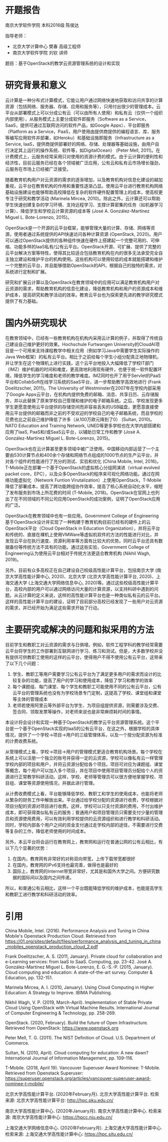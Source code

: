 # 开题报告

南京大学软件学院 本科2016级 陈俊达

指导老师：
- 北京大学计算中心 樊春 高级工程师
- 南京大学软件学院 刘钦 讲师

题目：基于OpenStack的教学云资源管理系统的设计和实现

# 研究背景和意义

云计算是一种分布式计算模式，它能让用户通过网络快速地获取和访问共享的计算资源（包括网络、服务器、存储、应用和服务等），只用付出很少的管理成本。云平台从部署模式上可以分成公有云（可以由所有人使用）和私有云（仅供一个组织内部使用），从服务模式上主要分成软件即服务（Software as a Service，SaaS，提供可通过互联网访问的软件产品，如Google Apps）、平台即服务（Platform as a Service，PaaS，用户使用由提供商提供的编程语言、库、服务等编写应用软件并部署，如Heroku）和基础设施即服务（Infrastructure as a Service, IaaS，提供商提供部署好的网络、存储、处理器等基础设施，由用户自行决定其上运行的操作系统、软件等，如DigitalOcean） (Peter Mell, 2011)。在计费模式上，云服务经常采用只对使用的资源计费的模式。由于云计算的便利性和经济性，目前云服务已经在各个领域被广泛应用，公有云和私有云市场增长强劲，云服务在市场上已经被广泛接受。

随着教育机构用户对云资源的需求的逐渐增加，以及教育机构对信息化建设的越加重视，云平台在教育机构的作用和重要性逐渐凸显。使用云平台进行教育机构网络基础设施建设也能够帮助高校降低在复杂的软件硬件配置管理上的成本，使高校更专注于研究和教学活动 (Marinela Mircea, 2010)。除此之外，云计算还可以帮助学生快速创建复杂的学习环境、支持远程学习、支撑计算密集的任务（如机器学习计算）、降低学生和学校云计算资源的成本等 (José A. González-Martínez Miguel L. Bote-Lorenzo, 2015)。

OpenStack是一个开源的云平台框架，能够管理大量的计算、存储、网络等资源，使用者通过系统提供的API快速访问各种计算资源 (OpenStack, 2020)。用户可以通过OpenStack提供的各种组件快速在硬件上搭建起一个完整可用的、可伸缩、功能多样的IaaS私有/公有云平台。OpenStack开源、可扩展、提供了完整的云平台解决方案等特性，使得其比较适合包括教育机构在内的很多无法承受完全自主独立建设和维护平台的机构使用。这些机构可以使用较低的成本就能搭建和维护一个完整的云平台，并且能够借助OpenStack的API，根据自己的独特的需求，对系统进行定制和扩展。

研究和扩展云计算以及OpenStack在教育领域中的应用可以满足教育机构用户对云资源的需求，帮助教育机构的信息化建设，降低教育机构和用户的资源成本和维护成本，提高研究和教学活动的效率。教育云平台也为探索更先进的教学研究模式提供了有力基础。

# 国内外研究现状

在教育领域中，已经有一些教育机构在机构内采用云计算的例子，并取得了传统自己建设自己维护更好的效果。Hochschule Furtwangen University的CloudAI项目是一个可用来支持课程教学中相关应用（例如学习Java中需要学生实际操作的Java Web框架）的私有云平台。相比于之前给每个学生小组分配真正地物理机，并让学生在这个物理机上进行实践，这个云平台地投入大幅降低了学校IT部门（IMZ）维护机器的时间和难度，更高效地利用现有硬件，也便于统一软件配置环境，降低学生的学习难度和老师的教学难度。IMZ同时也开了用于Servlet的PaaS平台和CollabSoft在线学习系统的SaaS平台，进一步帮助教学高效地进行 (Frank Doelitzscher, 2011)。The University of Westminster在2007年在学校内部采用了Google Apps云平台，在机构内提供免费的邮箱、消息、共享日历、云存储服务，并以此替换了原来学校自己管理和维护的电子邮箱系统。之后，学校发现更多学生更愿意使用云平台提供的存储空间而非容易丢失的USB磁盘，更愿意直接使用云平台提供的邮箱而非之前的不受欢迎的学校自己的电子邮箱系统，而且学校的花费也比之前自己维护降低了许多（从100万欧元降到了0） (Sultan, 2010)。NATO Education and Training Network, UNED等更多学校也在大学内部搭建和应用了IaaS, PaaS和/或SaaS云平台，以辅助日常工作和教学 (José A. González-Martínez Miguel L. Bote-Lorenzo, 2015)。

OpenStack也在云计算甚至更多领域中被广泛使用。中国移动内部运营了一个主要由530计算节点和400余个存储和网络节点组成的1000节点的生产云平台，并对各个组件的性能进行了充分的测试、实验和优化 (China Mobile, Intel, 2016)。T-Mobile正在部署一个基于OpenStack的虚拟核心分组网演进（virtual evolved packet core，EPC），以及众多OpenStack的程序来可视化网络功能。通过在网络功能虚拟化（Network Funtion Virutalization）上使用OpenStack，T-Mobile降低了部署成本，提高了跨功能跨组协作效率，提高了核心系统自动化水平，缩短了发布服务到市场上所花费的时间 (T-Mobile, 2018)。OpenStack在官网上也列出了在不同领域的不同公司应用OpenStack的成功案例，证明了OpenStack应用的广泛。

OpenStack在教育领域中也有一些应用。Government College of Engineering基于OpenStack设计并实现了一种构建于教育机构目前已经有的硬件上的云OpenStack平台（Cloud OpenStack in Education Organization），并将云平台和传统的、直接在裸机上使用VMWare等虚拟机软件的方法的性能进行对比，并发现云平台在执行速度、资源利用率等方面有比较大的优势。同时云平台还具有数据备份等传统方法不具有的功能。通过这些实验，Government College of Engineering认为使用云平台相对于传统方法更适合教育机构 (Nikhil Wagh, 2019)。

另外，目前有众多高校正在自己建设自己校级高性能计算平台，包括南京大学 (南京大学高性能计算中心, 2020)、北京大学 (北京大学高性能计算平台, 2020)、上海交通大学 (上海交通大学网络信息中心, 2020)等。通过这些校级高性能计算平台，高校内部的用户可以通过网络访问大量的计算资源，以支持科研中遇到的问题。从云计算的定义来说，这样的高性能计算平台也是一种类似私有云的云平台。这样的高性能计算平台的建设，证明了目前部分高校已经发现了一些用户对云资源的需求，并已经开始为满足这些需求开始了行动。

# 主要研究或解决的问题和拟采用的方法

目前学生和教职工对云资源的需求与日俱增。例如，软件工程学科的教学经常需要云平台将学生的工作部署到互联网进行学习、练习和测试。但是，大多数学校并没有提供可供教职工使用的这样的云平台，使得用户不得不使用公有云平台，这带来了以下几个问题：
1.	学生、教职工等用户需要学习公有云平台为了满足更多用户的需求而设计的比较复杂的功能，提高了用户的学习和使用成本，降低了学习和教学的效率
2.	每个课题组、每门课堂、每个学生和教职工可能使用不同的公有云平台，公有云平台的管理系统也没有为学校场景专门定制，这提高了学校、课堂组和课堂等主体的管理成本
3.	老师若使用阿里云等外部平台为学生、为项目组提供资源，则需要涉及交费、签合同、领取发票等操作，对老师来说也是非常麻烦耗时间的事情。

本设计将会设计和实现一种基于OpenStack的教学云平台资源管理系统。这个平台是一个基于OpenStack实现的IaaS的公有云平台，在这之外，根据学校的具体情况，提供了一个学校->项目->用户的三级管理体系，以及一个按分配资源为标准的计费收费系统。

从管理模式上看，学校->项目->用户的管理模式更适合教育机构场景。每个学校在系统上可以注册一个独立的账号并获得一定的云资源，学校可以像私有云一样管理学校内部的项目和用户，并将云资源分配给各个项目。项目可对应为课题组、课堂等概念，每个用户可以加入多个项目，并在项目中使用项目管理员分配给个人的资源进行正常教学科研活动。这样，学校、老师等管理员可以很方便地掌握学校、项目组、课堂等资源使用情况，并据此进行管理。

从计费收费模式上看，平台能够降低学校、教职工和学生的使用成本，也能将老师从繁杂的财务工作中解放出来。平台通过给学校分配的资源进行收费，学校根据对项目分配的资源对项目进行收费。这样，学校可以只支付资源的费用，不付出维护成本，即可获得类似私有云的服务；普通用户和项目管理员只需要支付少量的管理员和资源使用费用，可以有效利用学校提供的云资源组织和进行教学和科研活动。同时，学校内部各个用户之间的资金支付通过走学校内部的途径，不需要进行交费等复杂的工作，降低老师使用的时间成本。

另外，本云平台将会运行在教育网上，教育网和运行在普通公网的公有云相比，有以下几个显著的优势：
1.	在国内，教育网有非常好的对称双向带宽，上传下载带宽都很好
2.	在国内，教育网的IPv6支持也最完善，做得也是最好的
3.	国际上，教育网的Internet带宽非常好，尤其是和国外大学之间。方便研究数据的国际间以及国内之间传递。

所以，和普通公有云相比，这样一个平台既能降低学校的维护成本，也能提高学生和教职工进行教学和科研活动的效率。

# 引用

China Mobile, Intel. (2016). Performance Analysis and Tuning in China Mobile's Openstack Production Cloud. Retrieved from https://01.org/sites/default/files/performance_analysis_and_tuning_in_china_mobiles_openstack_production_cloud_2.pdf

Frank Doelitzscher, A. S. (2011, January). Private cloud for collaboration and e-Learning services: from IaaS to SaaS. Computing, pp. 23-42.
José A. González-Martínez Miguel L. Bote-Lorenzo, E. G.-S.-P. (2015, January). Cloud computing and education: A state-of-the-art survey. Computer & Education, pp. 132-151.

Marinela Mircea, A. I. (2010, January). Using Cloud Computing in Higher Education: A Strategy to Improve. IBIMA Publishing.

Nikhil Wagh, V. P. (2019, March-April). Implementation of Stable Private Cloud Using OpenStack with Virtual Machine Results. International Journal of Computer Engineering & Technology, pp. 258-269.

OpenStack. (2020, February). Build the future of Open Infrastructure. Retrieved from OpenStack: https://www.openstack.org

Peter Mell, T. G. (2011). The NIST Definition of Cloud. U.S. Department of Commerce.

Sultan, N. (2010, April). Cloud computing for education: A new dawn? International Journal of Information Management, pp. 109-116.

T-Mobile. (2018, April 19). Vancouver Superuser Award Nominee: T-Mobile. Retrieved from Openstack Superuser: https://superuser.openstack.org/articles/vancouver-superuser-award-nominee-t-mobile/

北京大学高性能计算平台. (2020年February月). 北京大学高性能计算平台. 检索来源: 北京大学高性能计算平台: http://hpc.pku.edu.cn/

南京大学高性能计算中心. (2020年January月). 南京大学高性能计算中心. 检索来源: 南京大学高性能计算中心: https://hpcc.nju.edu.cn/

上海交通大学网络信息中心. (2020年February月). 上海交通大学高性能计算中心. 检索来源: 上海交通大学高性能计算中心: https://hpc.sjtu.edu.cn/


